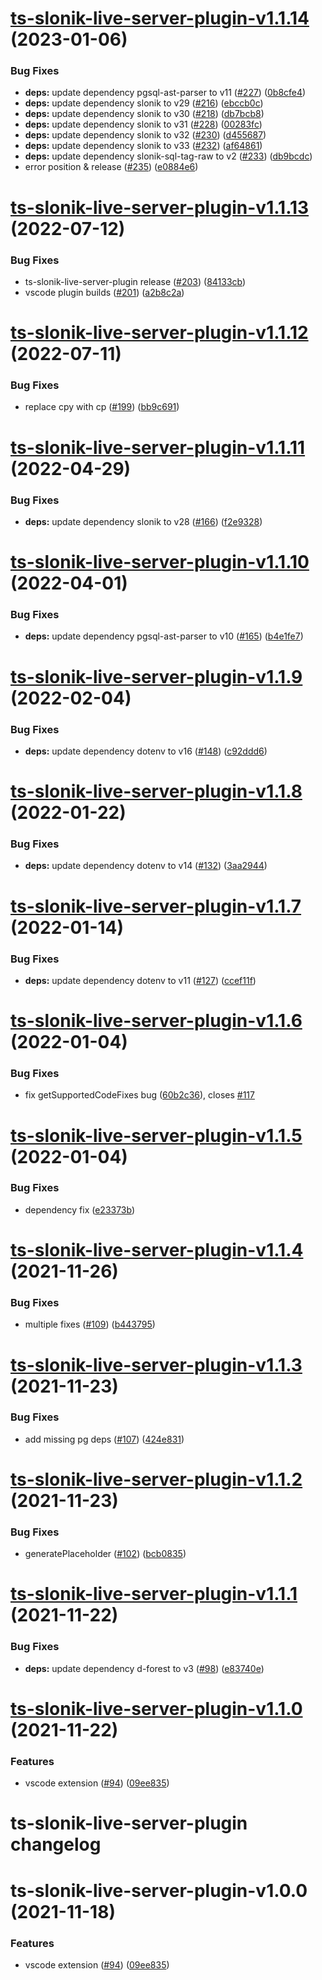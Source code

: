# [ts-slonik-live-server-plugin-v1.1.14](https://github.com/hoonoh/slonik-live-server/compare/ts-slonik-live-server-plugin-v1.1.13...ts-slonik-live-server-plugin-v1.1.14) (2023-01-06)


### Bug Fixes

* **deps:** update dependency pgsql-ast-parser to v11 ([#227](https://github.com/hoonoh/slonik-live-server/issues/227)) ([0b8cfe4](https://github.com/hoonoh/slonik-live-server/commit/0b8cfe46b84980a0c8b0f6911b8d66a11caa9629))
* **deps:** update dependency slonik to v29 ([#216](https://github.com/hoonoh/slonik-live-server/issues/216)) ([ebccb0c](https://github.com/hoonoh/slonik-live-server/commit/ebccb0c5da20fa92a04eff7b88a367f7aae294c1))
* **deps:** update dependency slonik to v30 ([#218](https://github.com/hoonoh/slonik-live-server/issues/218)) ([db7bcb8](https://github.com/hoonoh/slonik-live-server/commit/db7bcb8657f829c83cb4d82ad534799d7ea71abd))
* **deps:** update dependency slonik to v31 ([#228](https://github.com/hoonoh/slonik-live-server/issues/228)) ([00283fc](https://github.com/hoonoh/slonik-live-server/commit/00283fca1b59a640f5ac267447210b7927437935))
* **deps:** update dependency slonik to v32 ([#230](https://github.com/hoonoh/slonik-live-server/issues/230)) ([d455687](https://github.com/hoonoh/slonik-live-server/commit/d45568792b4f653dc0204de5b834474ac1fe7e61))
* **deps:** update dependency slonik to v33 ([#232](https://github.com/hoonoh/slonik-live-server/issues/232)) ([af64861](https://github.com/hoonoh/slonik-live-server/commit/af648618c07b07b962a9d9e93edbf7acf3d9ac2d))
* **deps:** update dependency slonik-sql-tag-raw to v2 ([#233](https://github.com/hoonoh/slonik-live-server/issues/233)) ([db9bcdc](https://github.com/hoonoh/slonik-live-server/commit/db9bcdc5d35a03b7bfce3e06ef68a495e98c0162))
* error position & release ([#235](https://github.com/hoonoh/slonik-live-server/issues/235)) ([e0884e6](https://github.com/hoonoh/slonik-live-server/commit/e0884e6070e0261697ece2894e8c25d06760e9a0))

# [ts-slonik-live-server-plugin-v1.1.13](https://github.com/hoonoh/slonik-live-server/compare/ts-slonik-live-server-plugin-v1.1.12...ts-slonik-live-server-plugin-v1.1.13) (2022-07-12)


### Bug Fixes

* ts-slonik-live-server-plugin release ([#203](https://github.com/hoonoh/slonik-live-server/issues/203)) ([84133cb](https://github.com/hoonoh/slonik-live-server/commit/84133cb51fd6e58b55b183e402880571fde8e37f))
* vscode plugin builds ([#201](https://github.com/hoonoh/slonik-live-server/issues/201)) ([a2b8c2a](https://github.com/hoonoh/slonik-live-server/commit/a2b8c2a7453c63fc8bc269ab80faf0d62fd26596))

# [ts-slonik-live-server-plugin-v1.1.12](https://github.com/hoonoh/slonik-live-server/compare/ts-slonik-live-server-plugin-v1.1.11...ts-slonik-live-server-plugin-v1.1.12) (2022-07-11)


### Bug Fixes

* replace cpy with cp ([#199](https://github.com/hoonoh/slonik-live-server/issues/199)) ([bb9c691](https://github.com/hoonoh/slonik-live-server/commit/bb9c691abb350368b339784fc2d94e064c5bb501))

# [ts-slonik-live-server-plugin-v1.1.11](https://github.com/hoonoh/slonik-live-server/compare/ts-slonik-live-server-plugin-v1.1.10...ts-slonik-live-server-plugin-v1.1.11) (2022-04-29)


### Bug Fixes

* **deps:** update dependency slonik to v28 ([#166](https://github.com/hoonoh/slonik-live-server/issues/166)) ([f2e9328](https://github.com/hoonoh/slonik-live-server/commit/f2e9328f696ccf78db35fc3b96202ae8080ff3f2))

# [ts-slonik-live-server-plugin-v1.1.10](https://github.com/hoonoh/slonik-live-server/compare/ts-slonik-live-server-plugin-v1.1.9...ts-slonik-live-server-plugin-v1.1.10) (2022-04-01)


### Bug Fixes

* **deps:** update dependency pgsql-ast-parser to v10 ([#165](https://github.com/hoonoh/slonik-live-server/issues/165)) ([b4e1fe7](https://github.com/hoonoh/slonik-live-server/commit/b4e1fe764a212e5395bba373cfff8b9af1f33ab5))

# [ts-slonik-live-server-plugin-v1.1.9](https://github.com/hoonoh/slonik-live-server/compare/ts-slonik-live-server-plugin-v1.1.8...ts-slonik-live-server-plugin-v1.1.9) (2022-02-04)


### Bug Fixes

* **deps:** update dependency dotenv to v16 ([#148](https://github.com/hoonoh/slonik-live-server/issues/148)) ([c92ddd6](https://github.com/hoonoh/slonik-live-server/commit/c92ddd65d707cad30688d1e1e2986afc2d54f444))

# [ts-slonik-live-server-plugin-v1.1.8](https://github.com/hoonoh/slonik-live-server/compare/ts-slonik-live-server-plugin-v1.1.7...ts-slonik-live-server-plugin-v1.1.8) (2022-01-22)


### Bug Fixes

* **deps:** update dependency dotenv to v14 ([#132](https://github.com/hoonoh/slonik-live-server/issues/132)) ([3aa2944](https://github.com/hoonoh/slonik-live-server/commit/3aa294489312ef43c4583627919b565c834eb6d7))

# [ts-slonik-live-server-plugin-v1.1.7](https://github.com/hoonoh/slonik-live-server/compare/ts-slonik-live-server-plugin-v1.1.6...ts-slonik-live-server-plugin-v1.1.7) (2022-01-14)


### Bug Fixes

* **deps:** update dependency dotenv to v11 ([#127](https://github.com/hoonoh/slonik-live-server/issues/127)) ([ccef11f](https://github.com/hoonoh/slonik-live-server/commit/ccef11fe084c2480900b10ccb1767d3ed13ccdd0))

# [ts-slonik-live-server-plugin-v1.1.6](https://github.com/hoonoh/slonik-live-server/compare/ts-slonik-live-server-plugin-v1.1.5...ts-slonik-live-server-plugin-v1.1.6) (2022-01-04)


### Bug Fixes

* fix getSupportedCodeFixes bug ([60b2c36](https://github.com/hoonoh/slonik-live-server/commit/60b2c3639c73cafae91d5b95d06967d95021bd21)), closes [#117](https://github.com/hoonoh/slonik-live-server/issues/117)

# [ts-slonik-live-server-plugin-v1.1.5](https://github.com/hoonoh/slonik-live-server/compare/ts-slonik-live-server-plugin-v1.1.4...ts-slonik-live-server-plugin-v1.1.5) (2022-01-04)


### Bug Fixes

* dependency fix ([e23373b](https://github.com/hoonoh/slonik-live-server/commit/e23373b08f75a2ce720cae25d7e00b355cbe3f82))

# [ts-slonik-live-server-plugin-v1.1.4](https://github.com/hoonoh/slonik-live-server/compare/ts-slonik-live-server-plugin-v1.1.3...ts-slonik-live-server-plugin-v1.1.4) (2021-11-26)


### Bug Fixes

* multiple fixes ([#109](https://github.com/hoonoh/slonik-live-server/issues/109)) ([b443795](https://github.com/hoonoh/slonik-live-server/commit/b4437956e2985b03d905017115ea4b18a7a56e5d))

# [ts-slonik-live-server-plugin-v1.1.3](https://github.com/hoonoh/slonik-live-server/compare/ts-slonik-live-server-plugin-v1.1.2...ts-slonik-live-server-plugin-v1.1.3) (2021-11-23)


### Bug Fixes

* add missing pg deps ([#107](https://github.com/hoonoh/slonik-live-server/issues/107)) ([424e831](https://github.com/hoonoh/slonik-live-server/commit/424e8310b73e2988e4313c0cce7a0524aa1b6aa3))

# [ts-slonik-live-server-plugin-v1.1.2](https://github.com/hoonoh/slonik-live-server/compare/ts-slonik-live-server-plugin-v1.1.1...ts-slonik-live-server-plugin-v1.1.2) (2021-11-23)


### Bug Fixes

* generatePlaceholder ([#102](https://github.com/hoonoh/slonik-live-server/issues/102)) ([bcb0835](https://github.com/hoonoh/slonik-live-server/commit/bcb0835d0aa7119014ce9c56315faf7d1434a83e))

# [ts-slonik-live-server-plugin-v1.1.1](https://github.com/hoonoh/slonik-live-server/compare/ts-slonik-live-server-plugin-v1.1.0...ts-slonik-live-server-plugin-v1.1.1) (2021-11-22)


### Bug Fixes

* **deps:** update dependency d-forest to v3 ([#98](https://github.com/hoonoh/slonik-live-server/issues/98)) ([e83740e](https://github.com/hoonoh/slonik-live-server/commit/e83740eeb1940559feda33212c0275d95c1d6f03))

# [ts-slonik-live-server-plugin-v1.1.0](https://github.com/hoonoh/slonik-live-server/compare/ts-slonik-live-server-plugin-v1.0.0...ts-slonik-live-server-plugin-v1.1.0) (2021-11-22)


### Features

* vscode extension ([#94](https://github.com/hoonoh/slonik-live-server/issues/94)) ([09ee835](https://github.com/hoonoh/slonik-live-server/commit/09ee8356b45ccd780a25a2b51059427588b6b89d))

# ts-slonik-live-server-plugin changelog

# ts-slonik-live-server-plugin-v1.0.0 (2021-11-18)


### Features

* vscode extension ([#94](https://github.com/hoonoh/slonik-live-server/issues/94)) ([09ee835](https://github.com/hoonoh/slonik-live-server/commit/09ee8356b45ccd780a25a2b51059427588b6b89d))
